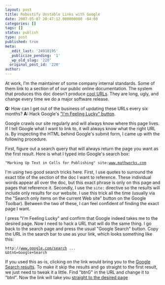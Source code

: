 ```yaml
---
layout: post
title: Robustify Unstable Links with Google
date: 2007-05-07 20:47:12.000000000 -04:00
categories: []
tags: []
status: publish
type: post
published: true
meta:
  _edit_last: '24918195'
  _publicize_pending: '1'
  _wp_old_slug: '220'
  original_post_id: '220'
author: 
---
```

At work, I'm the maintainer of some company internal standards.  Some of them link to a section of of our public online documentation.  The system that produces this doc doesn't produce <a href="http://www.w3.org/Provider/Style/URI">cool URLs</a>.  They are long, ugly, and change every time we do a major software release.

<strong>Q:</strong> How can I get out of the business of updating these URLs every six months?
<strong>A: </strong>Hack Google's <a href="http://www.google.com/help/features.html#lucky">"I'm Feeling Lucky" button</a>.  

Google crawls our site regularly and will always know where this page lives.  If I tell Google what I want to link to, it will always know what the right URL is.  By inspecting the HTML behind Google's submit form, I came up with the following procedure.

First, figure out a search query that will always return the page you want as the first result.  Here is what I typed into Google's search box:

<code>"Marking Up Text in Cells for Publishing" site:www.mathworks.com</code>

I'm using two good search tricks here.  First, I use quotes to surround the exact title of the section of the doc I want to reference.  These individual words appear all over the doc, but this exact phrase is only on this page and pages that reference it.   Secondly, I use the <code>site:</code> directive so the results will include only results for our website.  I use this trick all the time (usually via the "Search only items on the current Web site" button on the Google Toolbar).  Between the two of these, I can feel confident of finding the exact page I want.

I press "I'm Feeling Lucky" and confirm that Google indeed takes me to the desired page.  Now I need to hack a URL that will do the same thing.  I go back to the search page and press the usual "Google Search" button.  Copy the URL in the search bar to use as your link, which looks something like this:

<code>http&#058;//www.google.com/search ... &amp;btnG=Google+Search</code>

If you used this as-is, clicking on the link would bring you to the <a href="http://www.google.com/search?hl=en&amp;q=%22Marking+Up+Text+in+Cells+for+Publishing%22+site%3Amathworks.com&amp;btnG=Google+Search">Google Search results</a>.  To make it skip the results and go straight to the first result, we just need to tweak it a little.  Find "btnG" in the URL and change it to "btnI".  Now the link will take you <a href="http://www.google.com/search?hl=en&amp;q=%22Marking+Up+Text+in+Cells+for+Publishing%22+site%3Amathworks.com&amp;btnI=Google+Search">straight to the desired page</a>
